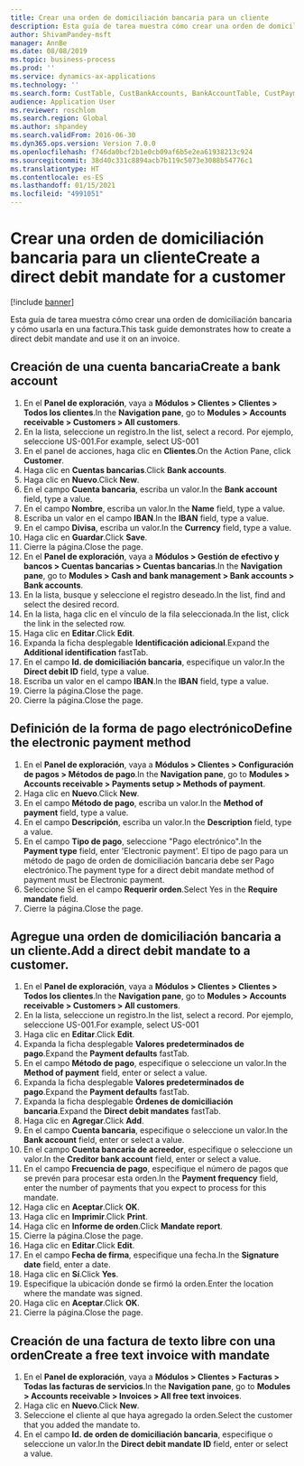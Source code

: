 ```yaml
---
title: Crear una orden de domiciliación bancaria para un cliente
description: Esta guía de tarea muestra cómo crear una orden de domiciliación bancaria y cómo usarla en una factura.
author: ShivamPandey-msft
manager: AnnBe
ms.date: 08/08/2019
ms.topic: business-process
ms.prod: ''
ms.service: dynamics-ax-applications
ms.technology: ''
ms.search.form: CustTable, CustBankAccounts, BankAccountTable, CustPaymMode, CustDirectDebitMandate, BankAccountTableLookUp, SrsReportViewerForm,  LogisticsAddressCityLookup, CustFreeInvoice, CustTableLookup
audience: Application User
ms.reviewer: roschlom
ms.search.region: Global
ms.author: shpandey
ms.search.validFrom: 2016-06-30
ms.dyn365.ops.version: Version 7.0.0
ms.openlocfilehash: f746da0bcf2b1e0cb09af6b5e2ea61938213c924
ms.sourcegitcommit: 38d40c331c8894acb7b119c5073e3088b54776c1
ms.translationtype: HT
ms.contentlocale: es-ES
ms.lasthandoff: 01/15/2021
ms.locfileid: "4991051"
---
```

# <a name="create-a-direct-debit-mandate-for-a-customer"></a><span data-ttu-id="4ef12-103">Crear una orden de domiciliación bancaria para un cliente</span><span class="sxs-lookup"><span data-stu-id="4ef12-103">Create a direct debit mandate for a customer</span></span>

[!include [banner](../../includes/banner.md)]

<span data-ttu-id="4ef12-104">Esta guía de tarea muestra cómo crear una orden de domiciliación bancaria y cómo usarla en una factura.</span><span class="sxs-lookup"><span data-stu-id="4ef12-104">This task guide demonstrates how to create a direct debit mandate and use it on an invoice.</span></span>


## <a name="create-a-bank-account"></a><span data-ttu-id="4ef12-105">Creación de una cuenta bancaria</span><span class="sxs-lookup"><span data-stu-id="4ef12-105">Create a bank account</span></span>
1. <span data-ttu-id="4ef12-106">En el **Panel de exploración**, vaya a **Módulos > Clientes > Clientes > Todos los clientes**.</span><span class="sxs-lookup"><span data-stu-id="4ef12-106">In the **Navigation pane**, go to **Modules > Accounts receivable > Customers > All customers**.</span></span>
2. <span data-ttu-id="4ef12-107">En la lista, seleccione un registro.</span><span class="sxs-lookup"><span data-stu-id="4ef12-107">In the list, select a record.</span></span> <span data-ttu-id="4ef12-108">Por ejemplo, seleccione US-001.</span><span class="sxs-lookup"><span data-stu-id="4ef12-108">For example, select US-001</span></span>
3. <span data-ttu-id="4ef12-109">En el panel de acciones, haga clic en **Clientes**.</span><span class="sxs-lookup"><span data-stu-id="4ef12-109">On the Action Pane, click **Customer**.</span></span>
4. <span data-ttu-id="4ef12-110">Haga clic en **Cuentas bancarias**.</span><span class="sxs-lookup"><span data-stu-id="4ef12-110">Click **Bank accounts**.</span></span>
5. <span data-ttu-id="4ef12-111">Haga clic en **Nuevo**.</span><span class="sxs-lookup"><span data-stu-id="4ef12-111">Click **New**.</span></span>
6. <span data-ttu-id="4ef12-112">En el campo **Cuenta bancaria**, escriba un valor.</span><span class="sxs-lookup"><span data-stu-id="4ef12-112">In the **Bank account** field, type a value.</span></span>
7. <span data-ttu-id="4ef12-113">En el campo **Nombre**, escriba un valor.</span><span class="sxs-lookup"><span data-stu-id="4ef12-113">In the **Name** field, type a value.</span></span>
8. <span data-ttu-id="4ef12-114">Escriba un valor en el campo **IBAN**.</span><span class="sxs-lookup"><span data-stu-id="4ef12-114">In the **IBAN** field, type a value.</span></span>
9. <span data-ttu-id="4ef12-115">En el campo **Divisa**, escriba un valor.</span><span class="sxs-lookup"><span data-stu-id="4ef12-115">In the **Currency** field, type a value.</span></span>
10. <span data-ttu-id="4ef12-116">Haga clic en **Guardar**.</span><span class="sxs-lookup"><span data-stu-id="4ef12-116">Click **Save**.</span></span>
11. <span data-ttu-id="4ef12-117">Cierre la página.</span><span class="sxs-lookup"><span data-stu-id="4ef12-117">Close the page.</span></span>
12. <span data-ttu-id="4ef12-118">En el **Panel de exploración**, vaya a **Módulos > Gestión de efectivo y bancos > Cuentas bancarias > Cuentas bancarias**.</span><span class="sxs-lookup"><span data-stu-id="4ef12-118">In the **Navigation pane**, go to **Modules > Cash and bank management > Bank accounts > Bank accounts**.</span></span>
13. <span data-ttu-id="4ef12-119">En la lista, busque y seleccione el registro deseado.</span><span class="sxs-lookup"><span data-stu-id="4ef12-119">In the list, find and select the desired record.</span></span>
14. <span data-ttu-id="4ef12-120">En la lista, haga clic en el vínculo de la fila seleccionada.</span><span class="sxs-lookup"><span data-stu-id="4ef12-120">In the list, click the link in the selected row.</span></span>
15. <span data-ttu-id="4ef12-121">Haga clic en **Editar**.</span><span class="sxs-lookup"><span data-stu-id="4ef12-121">Click **Edit**.</span></span>
16. <span data-ttu-id="4ef12-122">Expanda la ficha desplegable **Identificación adicional**.</span><span class="sxs-lookup"><span data-stu-id="4ef12-122">Expand the **Additional identification** fastTab.</span></span>
17. <span data-ttu-id="4ef12-123">En el campo **Id. de domiciliación bancaria**, especifique un valor.</span><span class="sxs-lookup"><span data-stu-id="4ef12-123">In the **Direct debit ID** field, type a value.</span></span>
18. <span data-ttu-id="4ef12-124">Escriba un valor en el campo **IBAN**.</span><span class="sxs-lookup"><span data-stu-id="4ef12-124">In the **IBAN** field, type a value.</span></span>
19. <span data-ttu-id="4ef12-125">Cierre la página.</span><span class="sxs-lookup"><span data-stu-id="4ef12-125">Close the page.</span></span>
20. <span data-ttu-id="4ef12-126">Cierre la página.</span><span class="sxs-lookup"><span data-stu-id="4ef12-126">Close the page.</span></span>

## <a name="define-the-electronic-payment-method"></a><span data-ttu-id="4ef12-127">Definición de la forma de pago electrónico</span><span class="sxs-lookup"><span data-stu-id="4ef12-127">Define the electronic payment method</span></span>
1. <span data-ttu-id="4ef12-128">En el **Panel de exploración**, vaya a **Módulos > Clientes > Configuración de pagos > Métodos de pago**.</span><span class="sxs-lookup"><span data-stu-id="4ef12-128">In the **Navigation pane**, go to **Modules > Accounts receivable > Payments setup > Methods of payment**.</span></span>
2. <span data-ttu-id="4ef12-129">Haga clic en **Nuevo**.</span><span class="sxs-lookup"><span data-stu-id="4ef12-129">Click **New**.</span></span>
3. <span data-ttu-id="4ef12-130">En el campo **Método de pago**, escriba un valor.</span><span class="sxs-lookup"><span data-stu-id="4ef12-130">In the **Method of payment** field, type a value.</span></span>
4. <span data-ttu-id="4ef12-131">En el campo **Descripción**, escriba un valor.</span><span class="sxs-lookup"><span data-stu-id="4ef12-131">In the **Description** field, type a value.</span></span>
5. <span data-ttu-id="4ef12-132">En el campo **Tipo de pago**, seleccione "Pago electrónico".</span><span class="sxs-lookup"><span data-stu-id="4ef12-132">In the **Payment type** field, enter 'Electronic payment'.</span></span> <span data-ttu-id="4ef12-133">El tipo de pago para un método de pago de orden de domiciliación bancaria debe ser Pago electrónico.</span><span class="sxs-lookup"><span data-stu-id="4ef12-133">The payment type for a direct debit mandate method of payment must be Electronic payment.</span></span>
6. <span data-ttu-id="4ef12-134">Seleccione Sí en el campo **Requerir orden**.</span><span class="sxs-lookup"><span data-stu-id="4ef12-134">Select Yes in the **Require mandate** field.</span></span>
7. <span data-ttu-id="4ef12-135">Cierre la página.</span><span class="sxs-lookup"><span data-stu-id="4ef12-135">Close the page.</span></span>

## <a name="add-a-direct-debit-mandate-to-a-customer"></a><span data-ttu-id="4ef12-136">Agregue una orden de domiciliación bancaria a un cliente.</span><span class="sxs-lookup"><span data-stu-id="4ef12-136">Add a direct debit mandate to a customer.</span></span>
1. <span data-ttu-id="4ef12-137">En el **Panel de exploración**, vaya a **Módulos > Clientes > Clientes > Todos los clientes**.</span><span class="sxs-lookup"><span data-stu-id="4ef12-137">In the **Navigation pane**, go to **Modules > Accounts receivable > Customers > All customers**.</span></span>
2. <span data-ttu-id="4ef12-138">En la lista, seleccione un registro.</span><span class="sxs-lookup"><span data-stu-id="4ef12-138">In the list, select a record.</span></span> <span data-ttu-id="4ef12-139">Por ejemplo, seleccione US-001.</span><span class="sxs-lookup"><span data-stu-id="4ef12-139">For example, select US-001</span></span>
3. <span data-ttu-id="4ef12-140">Haga clic en **Editar**.</span><span class="sxs-lookup"><span data-stu-id="4ef12-140">Click **Edit**.</span></span>
4. <span data-ttu-id="4ef12-141">Expanda la ficha desplegable **Valores predeterminados de pago**.</span><span class="sxs-lookup"><span data-stu-id="4ef12-141">Expand the **Payment defaults** fastTab.</span></span>
5. <span data-ttu-id="4ef12-142">En el campo **Método de pago**, especifique o seleccione un valor.</span><span class="sxs-lookup"><span data-stu-id="4ef12-142">In the **Method of payment** field, enter or select a value.</span></span>
6. <span data-ttu-id="4ef12-143">Expanda la ficha desplegable **Valores predeterminados de pago**.</span><span class="sxs-lookup"><span data-stu-id="4ef12-143">Expand the **Payment defaults** fastTab.</span></span>
7. <span data-ttu-id="4ef12-144">Expanda la ficha desplegable **Órdenes de domiciliación bancaria**.</span><span class="sxs-lookup"><span data-stu-id="4ef12-144">Expand the **Direct debit mandates** fastTab.</span></span>
8. <span data-ttu-id="4ef12-145">Haga clic en **Agregar**.</span><span class="sxs-lookup"><span data-stu-id="4ef12-145">Click **Add**.</span></span>
9. <span data-ttu-id="4ef12-146">En el campo **Cuenta bancaria**, especifique o seleccione un valor.</span><span class="sxs-lookup"><span data-stu-id="4ef12-146">In the **Bank account** field, enter or select a value.</span></span>
10. <span data-ttu-id="4ef12-147">En el campo **Cuenta bancaria de acreedor**, especifique o seleccione un valor.</span><span class="sxs-lookup"><span data-stu-id="4ef12-147">In the **Creditor bank account** field, enter or select a value.</span></span>
11. <span data-ttu-id="4ef12-148">En el campo **Frecuencia de pago**, especifique el número de pagos que se prevén para procesar esta orden.</span><span class="sxs-lookup"><span data-stu-id="4ef12-148">In the **Payment frequency** field, enter the number of payments that you expect to process for this mandate.</span></span>
12. <span data-ttu-id="4ef12-149">Haga clic en **Aceptar**.</span><span class="sxs-lookup"><span data-stu-id="4ef12-149">Click **OK**.</span></span>
13. <span data-ttu-id="4ef12-150">Haga clic en **Imprimir**.</span><span class="sxs-lookup"><span data-stu-id="4ef12-150">Click **Print**.</span></span>
14. <span data-ttu-id="4ef12-151">Haga clic en **Informe de orden**.</span><span class="sxs-lookup"><span data-stu-id="4ef12-151">Click **Mandate report**.</span></span>
15. <span data-ttu-id="4ef12-152">Cierre la página.</span><span class="sxs-lookup"><span data-stu-id="4ef12-152">Close the page.</span></span>
16. <span data-ttu-id="4ef12-153">Haga clic en **Editar**.</span><span class="sxs-lookup"><span data-stu-id="4ef12-153">Click **Edit**.</span></span>
17. <span data-ttu-id="4ef12-154">En el campo **Fecha de firma**, especifique una fecha.</span><span class="sxs-lookup"><span data-stu-id="4ef12-154">In the **Signature date** field, enter a date.</span></span>
18. <span data-ttu-id="4ef12-155">Haga clic en **Sí**.</span><span class="sxs-lookup"><span data-stu-id="4ef12-155">Click **Yes**.</span></span>
19. <span data-ttu-id="4ef12-156">Especifique la ubicación donde se firmó la orden.</span><span class="sxs-lookup"><span data-stu-id="4ef12-156">Enter the location where the mandate was signed.</span></span>
20. <span data-ttu-id="4ef12-157">Haga clic en **Aceptar**.</span><span class="sxs-lookup"><span data-stu-id="4ef12-157">Click **OK**.</span></span>
21. <span data-ttu-id="4ef12-158">Cierre la página.</span><span class="sxs-lookup"><span data-stu-id="4ef12-158">Close the page.</span></span>

## <a name="create-a-free-text-invoice-with-mandate"></a><span data-ttu-id="4ef12-159">Creación de una factura de texto libre con una orden</span><span class="sxs-lookup"><span data-stu-id="4ef12-159">Create a free text invoice with mandate</span></span>
1. <span data-ttu-id="4ef12-160">En el **Panel de exploración**, vaya a **Módulos > Clientes > Facturas > Todas las facturas de servicios**.</span><span class="sxs-lookup"><span data-stu-id="4ef12-160">In the **Navigation pane**, go to **Modules > Accounts receivable > Invoices > All free text invoices**.</span></span>
2. <span data-ttu-id="4ef12-161">Haga clic en **Nuevo**.</span><span class="sxs-lookup"><span data-stu-id="4ef12-161">Click **New**.</span></span>
3. <span data-ttu-id="4ef12-162">Seleccione el cliente al que haya agregado la orden.</span><span class="sxs-lookup"><span data-stu-id="4ef12-162">Select the customer that you added the mandate to.</span></span>
4. <span data-ttu-id="4ef12-163">En el campo **Id. de orden de domiciliación bancaria**, especifique o seleccione un valor.</span><span class="sxs-lookup"><span data-stu-id="4ef12-163">In the **Direct debit mandate ID** field, enter or select a value.</span></span>

